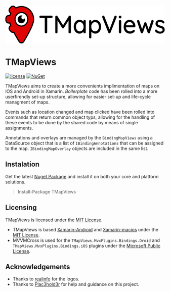 <p align="left"><img src="logo/horizontal.png" alt="TMapViews" height="120px"></p>

# TMapViews

[![license](https://img.shields.io/github/license/Tyron18/TMapViews.svg)](https://github.com/Tyron18/TMapViews/blob/master/LICENSE) 
[![NuGet](https://img.shields.io/nuget/v/TMapViews.svg)](https://www.nuget.org/packages/TMapViews/)

TMapViews aims to create a more convenients implimentation of maps on IOS and Android in Xamarin. *Boilerplate* code has been rolled into a more userfirendly set-up structure, allowing for easier set-up and life-cycle managment of maps.

Events such as location changed and map clicked have been rolled into commands that return common object typs, allowing for the handling of these events to be done by the shared code by means of single assignments.

Annotations and overlays are managed by the `BindingMapViews` using a DataSource object that is a list of `IBindingAnnotations` that can be assigned to the map. `IBindingMapOverlay` objects are included in the same list.

## Instalation
Get the latest [Nuget Package](https://www.nuget.org/packages/TMapViews/) and install it on both your core and platform solutions.

> Install-Package TMapViews

## Licensing

TMapViews is licensed under the [MIT License](https://github.com/Tyron18/TMapViews/blob/master/LICENSE).

 - TMapViews is based [Xamarin-Android](https://github.com/xamarin/xamarin-android) and [Xamarin-macios](https://github.com/xamarin/xamarin-macios) under the [MIT License](https://github.com/Tyron18/TMapViews/blob/master/LICENSE).
 - MVVMCross is used for the `TMapViews.MvxPlugins.Bindings.Droid` and `TMapViews.MvxPlugins.Bindings.iOS` plugins under the [Microsoft Public License](https://github.com/MvvmCross/MvvmCross/blob/develop/LICENSE). 
 
## Acknowledgements
 - Thanks to [realinfo](https://github.com/reallinfo) for the logos.
 - Thanks to [Plac3hold3r](https://github.com/Plac3hold3r) for help and guidance on this project.
